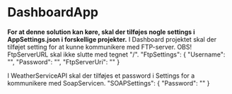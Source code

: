# DashboardApp


**For at denne solution kan køre, skal der tilføjes nogle settings i AppSettings.json i forskellige projekter.**
I Dashboard projektet skal der tilføjet setting for at kunne kommunikere med FTP-server.
OBS! FtpServerURL skal ikke slutte med tegnet "/".
"FtpSettings": {
    "Username": "",
    "Password": "",
    "FtpServerUri": ""
  }
  
  I WeatherServiceAPI skal der tilføjes et password i  Settings for a kommunikere med SoapServicen.
   "SOAPSettings": {
    "Password": ""
  }
  
  
  
